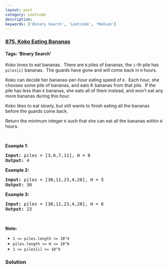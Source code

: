 ```yaml
---
layout: post
category: Leetcode
description: 
keywords: ['Binary Search', 'Leetcode', 'Medium']
---
```

### [875. Koko Eating Bananas](https://leetcode.com/problems/koko-eating-bananas)

#### Tags: 'Binary Search'

<div class="content__u3I1 question-content__JfgR"><div><p>Koko loves to eat bananas.  There are <code>N</code> piles of bananas, the <code>i</code>-th pile has <code>piles[i]</code> bananas.  The guards have gone and will come back in <code>H</code> hours.</p>
<p>Koko can decide her bananas-per-hour eating speed of <code>K</code>.  Each hour, she chooses some pile of bananas, and eats K bananas from that pile.  If the pile has less than <code>K</code> bananas, she eats all of them instead, and won't eat any more bananas during this hour.</p>
<p>Koko likes to eat slowly, but still wants to finish eating all the bananas before the guards come back.</p>
<p>Return the minimum integer <code>K</code> such that she can eat all the bananas within <code>H</code> hours.</p>
<p> </p>
<ul>
</ul>
<div>
<p><strong>Example 1:</strong></p>
<pre><strong>Input: </strong>piles = <span id="example-input-1-1">[3,6,7,11]</span>, H = <span id="example-input-1-2">8</span>
<strong>Output: </strong><span id="example-output-1">4</span>
</pre>
<div>
<p><strong>Example 2:</strong></p>
<pre><strong>Input: </strong>piles = <span id="example-input-2-1">[30,11,23,4,20]</span>, H = <span id="example-input-2-2">5</span>
<strong>Output: </strong><span id="example-output-2">30</span>
</pre>
<div>
<p><strong>Example 3:</strong></p>
<pre><strong>Input: </strong>piles = <span id="example-input-3-1">[30,11,23,4,20]</span>, H = <span id="example-input-3-2">6</span>
<strong>Output: </strong><span id="example-output-3">23</span>
</pre>
<p> </p>
<p><strong>Note:</strong></p>
<ul>
<li><code>1 &lt;= piles.length &lt;= 10^4</code></li>
<li><code>piles.length &lt;= H &lt;= 10^9</code></li>
<li><code>1 &lt;= piles[i] &lt;= 10^9</code></li>
</ul>
</div>
</div>
</div>
</div></div>

### Solution
